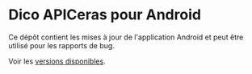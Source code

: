 # Dico APICeras pour Android

Ce dépôt contient les mises à jour de l'application Android et peut être utilisé
pour les rapports de bug.

Voir les [versions disponibles](https://github.com/ClavierAPI/Dico-Android/releases).

